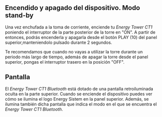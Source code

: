 ## Encendido y apagado del dispositivo. Modo stand-by

Una vez enchufada a la toma de corriente, enciende tu *Energy Tower CT1* poniendo el interruptor de la parte posterior de la torre en "ON". A partir de entonces, podrás encenderla y apagarla desde el botón PLAY (10) del panel superior,manteniendolo pulsado durante 2 segundos.

Te recomendamos que cuando no vayas a utilizar la torre durante un periodo más largo de tiempo, además de apagar la torre desde el panel superior, pongas el interruptor trasero en la posición "OFF".

## Pantalla

El *Energy Tower CT1 Bluetooth* está dotado de una pantalla retroiluminada oculta en la parte superior.
Cuando se enciende el dispositivo puedes ver cómo se ilumina el logo Energy Sistem en la panel superior. Además, se ilumina también dicha pantalla que indica el modo en el que se encuentra el *Energy Tower CT1 Bluetooth*.












